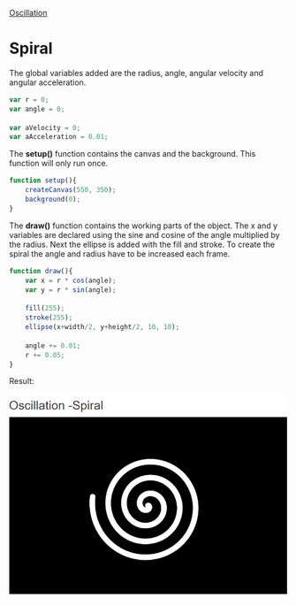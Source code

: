[Oscillation](../)

# Spiral

The global variables added are the radius, angle, angular velocity and angular acceleration.

```js
var r = 0;
var angle = 0;

var aVelocity = 0;
var aAcceleration = 0.01;
```
The **setup()** function contains the canvas and the background. This function will only run once.

```js
function setup(){
    createCanvas(550, 350);
    background(0);
}
```

The **draw()** function contains the working parts of the object.
The x and y variables are declared using the sine and cosine of the angle multiplied by the radius. Next the ellipse is added with the fill and stroke. To create the spiral the angle and radius have to be increased each frame.

```js
function draw(){
    var x = r * cos(angle);
    var y = r * sin(angle);

    fill(255);
    stroke(255);
    ellipse(x+width/2, y+height/2, 10, 10);

    angle += 0.01;
    r += 0.05;
}
```

Result:

![Spiral](img/Sketch.PNG?raw=true "Spiral")
